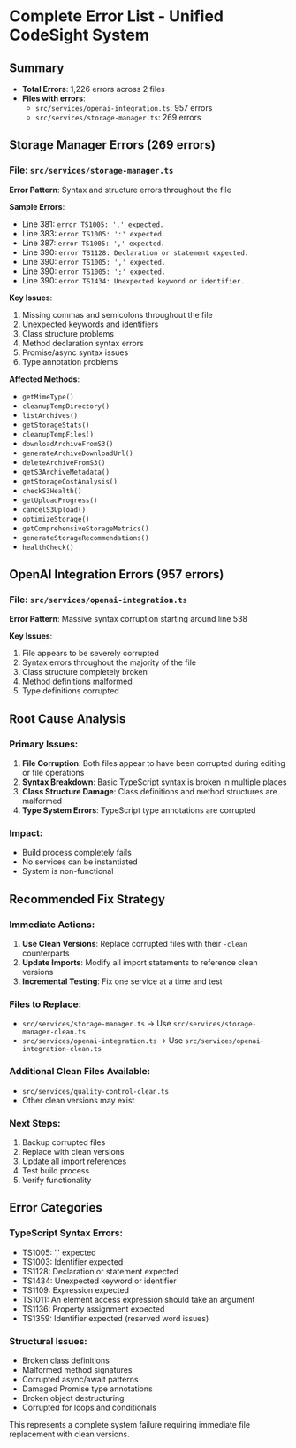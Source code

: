 # Complete Error List - Unified CodeSight System

## Summary
- **Total Errors**: 1,226 errors across 2 files
- **Files with errors**: 
  - `src/services/openai-integration.ts`: 957 errors
  - `src/services/storage-manager.ts`: 269 errors

## Storage Manager Errors (269 errors)

### File: `src/services/storage-manager.ts`

**Error Pattern**: Syntax and structure errors throughout the file

**Sample Errors**:
- Line 381: `error TS1005: ',' expected.`
- Line 383: `error TS1005: ':' expected.`
- Line 387: `error TS1005: ',' expected.`
- Line 390: `error TS1128: Declaration or statement expected.`
- Line 390: `error TS1005: ',' expected.`
- Line 390: `error TS1005: ';' expected.`
- Line 390: `error TS1434: Unexpected keyword or identifier.`

**Key Issues**:
1. Missing commas and semicolons throughout the file
2. Unexpected keywords and identifiers
3. Class structure problems
4. Method declaration syntax errors
5. Promise/async syntax issues
6. Type annotation problems

**Affected Methods**:
- `getMimeType()`
- `cleanupTempDirectory()`
- `listArchives()`
- `getStorageStats()`
- `cleanupTempFiles()`
- `downloadArchiveFromS3()`
- `generateArchiveDownloadUrl()`
- `deleteArchiveFromS3()`
- `getS3ArchiveMetadata()`
- `getStorageCostAnalysis()`
- `checkS3Health()`
- `getUploadProgress()`
- `cancelS3Upload()`
- `optimizeStorage()`
- `getComprehensiveStorageMetrics()`
- `generateStorageRecommendations()`
- `healthCheck()`

## OpenAI Integration Errors (957 errors)

### File: `src/services/openai-integration.ts`

**Error Pattern**: Massive syntax corruption starting around line 538

**Key Issues**:
1. File appears to be severely corrupted
2. Syntax errors throughout the majority of the file
3. Class structure completely broken
4. Method definitions malformed
5. Type definitions corrupted

## Root Cause Analysis

### Primary Issues:
1. **File Corruption**: Both files appear to have been corrupted during editing or file operations
2. **Syntax Breakdown**: Basic TypeScript syntax is broken in multiple places
3. **Class Structure Damage**: Class definitions and method structures are malformed
4. **Type System Errors**: TypeScript type annotations are corrupted

### Impact:
- Build process completely fails
- No services can be instantiated
- System is non-functional

## Recommended Fix Strategy

### Immediate Actions:
1. **Use Clean Versions**: Replace corrupted files with their `-clean` counterparts
2. **Update Imports**: Modify all import statements to reference clean versions
3. **Incremental Testing**: Fix one service at a time and test

### Files to Replace:
- `src/services/storage-manager.ts` → Use `src/services/storage-manager-clean.ts`
- `src/services/openai-integration.ts` → Use `src/services/openai-integration-clean.ts`

### Additional Clean Files Available:
- `src/services/quality-control-clean.ts`
- Other clean versions may exist

### Next Steps:
1. Backup corrupted files
2. Replace with clean versions
3. Update all import references
4. Test build process
5. Verify functionality

## Error Categories

### TypeScript Syntax Errors:
- TS1005: ',' expected
- TS1003: Identifier expected
- TS1128: Declaration or statement expected
- TS1434: Unexpected keyword or identifier
- TS1109: Expression expected
- TS1011: An element access expression should take an argument
- TS1136: Property assignment expected
- TS1359: Identifier expected (reserved word issues)

### Structural Issues:
- Broken class definitions
- Malformed method signatures
- Corrupted async/await patterns
- Damaged Promise type annotations
- Broken object destructuring
- Corrupted for loops and conditionals

This represents a complete system failure requiring immediate file replacement with clean versions.